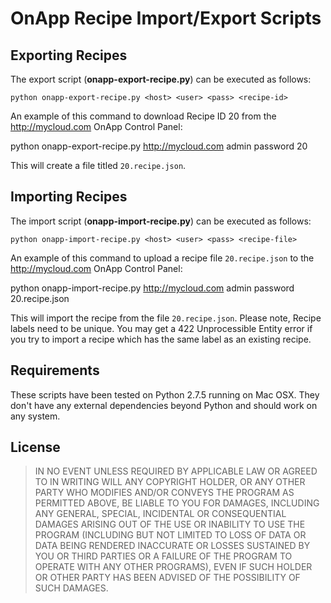 # OnApp Recipe Import/Export Scripts

## Exporting Recipes

The export script (**onapp-export-recipe.py**) can be executed as follows:

    python onapp-export-recipe.py <host> <user> <pass> <recipe-id>

An example of this command to download Recipe ID 20 from the http://mycloud.com OnApp Control Panel:

  python onapp-export-recipe.py http://mycloud.com admin password 20
    
This will create a file titled `20.recipe.json`. 

## Importing Recipes

The import script (**onapp-import-recipe.py**) can be executed as follows:

    python onapp-import-recipe.py <host> <user> <pass> <recipe-file>

An example of this command to upload a recipe file `20.recipe.json` to the  http://mycloud.com OnApp Control Panel:

  python onapp-import-recipe.py http://mycloud.com admin password 20.recipe.json
    
This will import the recipe from the file `20.recipe.json`. Please note, Recipe labels need to be unique. You may get a 422 Unprocessible Entity error if you try to import a recipe which has the same label as an existing recipe.

## Requirements

These scripts have been tested on Python 2.7.5 running on Mac OSX. They don't have any external dependencies beyond Python and should work on any system. 

## License

> IN NO EVENT UNLESS REQUIRED BY APPLICABLE LAW OR AGREED TO IN WRITING WILL ANY COPYRIGHT HOLDER, OR ANY OTHER PARTY WHO MODIFIES AND/OR CONVEYS THE PROGRAM AS PERMITTED ABOVE, BE LIABLE TO YOU FOR DAMAGES, INCLUDING ANY GENERAL, SPECIAL, INCIDENTAL OR CONSEQUENTIAL DAMAGES ARISING OUT OF THE USE OR INABILITY TO USE THE PROGRAM (INCLUDING BUT NOT LIMITED TO LOSS OF DATA OR DATA BEING RENDERED INACCURATE OR LOSSES SUSTAINED BY YOU OR THIRD PARTIES OR A FAILURE OF THE PROGRAM TO OPERATE WITH ANY OTHER PROGRAMS), EVEN IF SUCH HOLDER OR OTHER PARTY HAS BEEN ADVISED OF THE POSSIBILITY OF SUCH DAMAGES.
